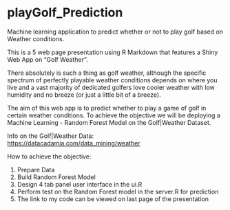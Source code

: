 # playGolf_Prediction
Machine learning application to predict whether or not to play golf based on Weather conditions.

This is a 5 web page presentation using R Markdown that features a Shiny Web App on “Golf Weather”.

There absolutely is such a thing as golf weather, although the specific spectrum of perfectly playable weather conditions depends on where you live and a vast majority of dedicated golfers love cooler weather with low humidity and no breeze (or just a little bit of a breeze).

The aim of this web app is to predict whether to play a game of golf in certain weather conditions. To achieve the objective we will be deploying a Machine Learning - Random Forest Model on the Golf|Weather Dataset.

Info on the Golf|Weather Data: https://datacadamia.com/data_mining/weather

How to achieve the objective:

1. Prepare Data 
2. Build Random Forest Model 
3. Design 4 tab panel user interface in the ui.R 
4. Perform test on the Random Forest model in the server.R for prediction 
5. The link to my code can be viewed on last page of the presentation
